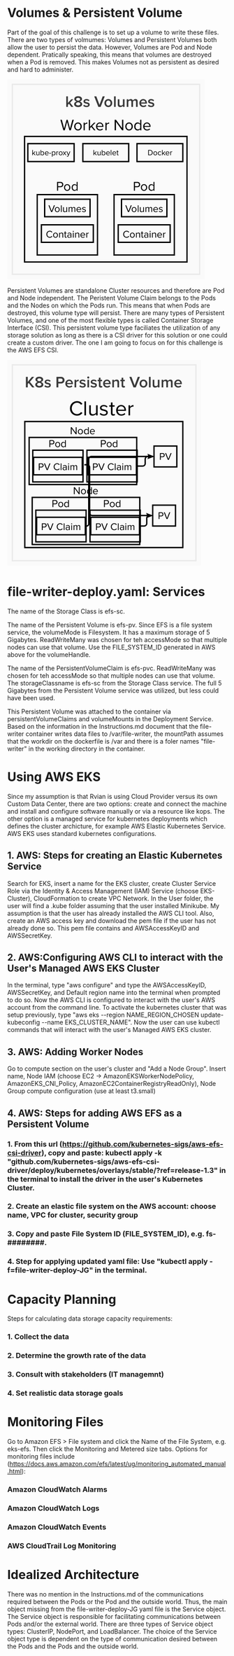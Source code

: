 # Volumes & Persistent Volume

Part of the goal of this challenge is to set up a volume to write these files. There are two types of volmumes: Volumes and Persistent Volumes both allow the user to persist the data. However, Volumes are Pod and Node dependent. Pratically speaking, this means that volumes are destroyed when a Pod is removed. This makes Volumes not as persistent as desired and hard to administer.

![](k8s_volumes.png "Kubernetes Volumes")

Persistent Volumes are standalone Cluster resources and therefore are Pod and Node independent. The Peristent Volume Claim belongs to the Pods and the Nodes on which the Pods run. This means that when Pods are destroyed, this volume type will persist. There are many types of Persistent Volumes, and one of the most flexible types is called Container Storage Interface (CSI). This persistent volume type faciliates the utilization of any storage solution as long as there is a CSI driver for this solution or one could create a custom driver. The one I am going to focus on for this challenge is the AWS EFS CSI.

![](K8s_PV.png "Kubernetes Persistent Volumes")

# file-writer-deploy.yaml: Services

The name of the Storage Class is efs-sc.

The name of the Persistent Volume is efs-pv. Since EFS is a file system service, the volumeMode is Filesystem. It has a maximum storage of 5 Gigabytes. ReadWriteMany was chosen for teh accessMode so that multiple nodes can use that volume. Use the FILE_SYSTEM_ID generated in AWS above for the volumeHandle.

The name of the PersistentVolumeClaim is efs-pvc. ReadWriteMany was chosen for teh accessMode so that multiple nodes can use that volume. The storageClassname is efs-sc from the Storage Class service. The full 5 Gigabytes from the Persistent Volume service was utilized, but less could have been used.

This Persistent Volume was attached to the container via persistentVolumeClaims and volumeMounts in the Deployment Service. Based on the information in the Instructions.md document that the file-writer container writes data files to /var/file-writer, the mountPath assumes that the workdir on the dockerfile is /var and there is a foler names "file-writer" in the working directory in the container.

# Using AWS EKS

Since my assumption is that Rvian is using Cloud Provider versus its own Custom Data Center, there are two options: create and connect the machine and install and configure software manually or via a resource like kops. The other option is a managed service for kubernetes deployments which defines the cluster archicture, for example AWS Elastic Kubernetes Service. AWS EKS uses standard kubernetes configurations.

## 1. AWS: Steps for creating an Elastic Kubernetes Service

Search for EKS, insert a name for the EKS cluster, create Cluster Service Role via the Identity & Access Management (IAM) Service (choose EKS-Cluster), CloudFormation to create VPC Network. In the User folder, the user will find a .kube folder assuming that the user installed Minikube. My assumption is that the user has already installed the AWS CLI tool. Also, create an AWS access key and download the pem file if the user has not already done so. This pem file contains and AWSAccessKeyID and AWSSecretKey. 

## 2. AWS:Configuring AWS CLI to interact with the User's Managed AWS EKS Cluster

In the terminal, type "aws configure" and type the AWSAccessKeyID, AWSSecretKey, and Default region name into the terminal when prompted to do so. Now the AWS CLI is configured to interact with the user's AWS account from the command line. To activate the kubernetes cluster that was setup previously, type "aws eks --region NAME_REGION_CHOSEN update-kubeconfig --name EKS_CLUSTER_NAME". Now the user can use kubectl commands that will interact with the user's Managed AWS EKS cluster.

## 3. AWS: Adding Worker Nodes

Go to compute section on the user's cluster and "Add a Node Group". Insert name, Node IAM (choose EC2 -> AmazonEKSWorkerNodePolicy, AmazonEKS_CNI_Policy, AmazonEC2ContainerRegistryReadOnly), Node Group compute configuration (use at least t3.small)  

## 4. AWS: Steps for adding AWS EFS as a Persistent Volume

### 1. From this url (https://github.com/kubernetes-sigs/aws-efs-csi-driver), copy and paste: kubectl apply -k "github.com/kubernetes-sigs/aws-efs-csi-driver/deploy/kubernetes/overlays/stable/?ref=release-1.3" in the terminal to install the driver in the user's Kubernetes Cluster.

### 2. Create an elastic file system on the AWS account: choose name, VPC for cluster, security group

### 3. Copy and paste File System ID (FILE_SYSTEM_ID), e.g. fs-########. 

### 4. Step for applying updated yaml file: Use "kubectl apply -f=file-writer-deploy-JG" in the terminal.

# Capacity Planning

Steps for calculating data storage capacity requirements:

### 1. Collect the data

### 2. Determine the growth rate of the data

### 3. Consult with stakeholders (IT managemnt)

### 4. Set realistic data storage goals

# Monitoring Files

Go to Amazon EFS > File system and click the Name of the File System, e.g. eks-efs. Then click the Monitoring and Metered size tabs. Options for monitoring files include (https://docs.aws.amazon.com/efs/latest/ug/monitoring_automated_manual.html):

### Amazon CloudWatch Alarms

### Amazon CloudWatch Logs

### Amazon CloudWatch Events

### AWS CloudTrail Log Monitoring

# Idealized Architecture

There was no mention in the Instructions.md of the communications required between the Pods or the Pod and the outside world. Thus, the main object missing from the file-writer-deploy-JG yaml file is the Service object. The Service object is responsible for facilitating communications between Pods and/or the external world. There are three types of Service object types: ClusterIP, NodePort, and LoadBalancer. The choice of the Service object type is dependent on the type of communication desired between the Pods and the Pods and the outside world.